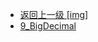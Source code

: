 - [返回上一级 [img]](后端/JavaNote/2_Java(书栈)/3_面对对象编程/2_Java核心类/img/)
- [9_BigDecimal](后端/JavaNote/2_Java(书栈)/3_面对对象编程/2_Java核心类/img/9_BigDecimal/)
